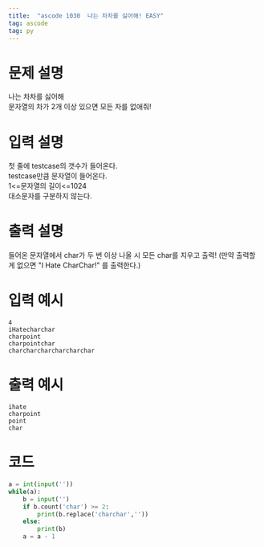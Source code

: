 ```yaml
---
title:  "ascode 1030  나는 차차를 싫어해! EASY"
tag: ascode 
tag: py 
---
```


# 문제 설명
나는 차차를 싫어해<br>
문자열의 차가 2개 이상 있으면 모든 차를 없애줘!

# 입력 설명
첫 줄에 testcase의 갯수가 들어온다.<br>
testcase만큼 문자열이 들어온다.<br>
1<=문자열의 길이<=1024<br>
대소문자를 구분하지 않는다.<br>

# 출력 설명
들어온 문자열에서 char가 두 번 이상 나올 시 모든 char를 지우고 출력!
(만약 출력할게 없으면 "I Hate CharChar!" 를 출력한다.)

# 입력 예시
```
4
iHatecharchar
charpoint
charpointchar
charcharcharcharcharchar
```

# 출력 예시
```
ihate
charpoint
point
char
```

# 코드

```py
a = int(input(''))
while(a):
    b = input('')
    if b.count('char') >= 2:
        print(b.replace('charchar',''))
    else:
        print(b)
    a = a - 1
```